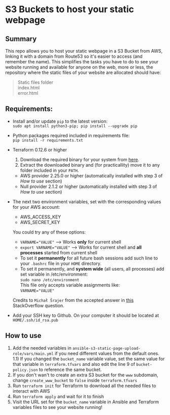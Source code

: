 # S3 Buckets to host your static webpage
## Summary
This repo allows you to host your static webpage in a S3 Bucket from AWS, linking it with a domain from Route53 so it's easier to access (and remember the name). This simplifies the tasks you have to do to see your website running and available for anyone on the web, more or less, the repository where the static files of your website are allocated should have:   
> Static files folder   
> index.html   
> error.html

## Requirements:
- Install and/or update `pip` to the latest version:   
    `sudo apt install python3-pip; pip install --upgrade pip`
- Python packages required included in requirements file:   
    `pip install -r requirements.txt`
- Terraform 0.12.6 or higher
    1) Download the required binary for your system from [here](https://www.terraform.io/downloads.html).
    2) Extract the downloaded binary and (for practicallity) move it to any folder included in your `PATH`.
    - AWS provider 2.25.0 or higher (automatically installed with step 3 of *How to use* section)
    - Null provider 2.1.2 or higher (automatically installed with step 3 of *How to use* section)
- The next two environment variables, set with the corresponding values for your AWS account:
    - AWS_ACCESS_KEY
    - AWS_SECRET_KEY   
       
    You could try any of these options:
    - `VARNAME="VALUE"` --> Works **only** for current shell
    - `export VARNAME="VALUE"` --> Works for current shell and **all processes** started from current shell
    - To set it **permanently** for all future bash sessions add such line to your `.bashrc` file in your `HOME` directory.
    - To set it permanently, and **system wide** (all users, all processes) add set variable in /etc/environment:   
        `sudo nano /etc/environment`   
        This file only accepts variable assignments like:   
        `VARNAME="VALUE"`

    Credits to `Michał Šrajer` from the accepted answer in [this](https://askubuntu.com/questions/58814/how-do-i-add-environment-variables) StackOverflow question. 

- Add your SSH key to Github. On your computer it should be located at `HOME/.ssh/id_rsa.pub`

## How to use
1) Add the needed variables in `ansible-s3-static-page-upload-role/vars/main.yml` if you need different values from the default ones.
    1.1) If you changed the `bucket_name` variable value, set the same value for that variable in `terraform.tfvars` and also edit the line 9 of `bucket-policy.json` to reference the same bucket.
2) If you don't wan't to create an extra S3 bucket for the `www` subdomain, change `create_www_bucket` to `false` inside `terraform.tfvars`
3) Run `terraform init` for Terraform to download all the needed files to interact with AWS
4) Run `terraform apply` and wait for it to finish
5) Visit the URL set for the `bucket_name` variable in Ansible and Terraform variables files to see your website running!